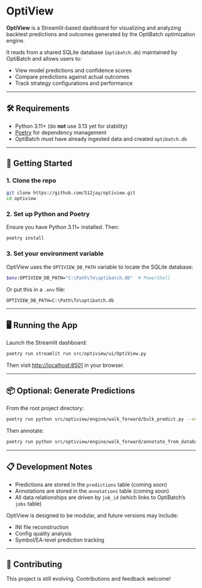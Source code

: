 # OptiView

**OptiView** is a Streamlit-based dashboard for visualizing and analyzing backtest predictions and outcomes generated by the OptiBatch optimization engine.

It reads from a shared SQLite database (`optibatch.db`) maintained by OptiBatch and allows users to:

- View model predictions and confidence scores
- Compare predictions against actual outcomes
- Track strategy configurations and performance

---

## 🛠 Requirements

- Python 3.11+ (do **not** use 3.13 yet for stability)
- [Poetry](https://python-poetry.org/) for dependency management
- OptiBatch must have already ingested data and created `optibatch.db`

---

## 🚀 Getting Started

### 1. Clone the repo
```bash
git clone https://github.com/512jay/optiview.git
cd optiview
```

### 2. Set up Python and Poetry
Ensure you have Python 3.11+ installed.
Then:
```bash
poetry install
```

### 3. Set your environment variable
OptiView uses the `OPTIVIEW_DB_PATH` variable to locate the SQLite database:
```bash
$env:OPTIVIEW_DB_PATH="C:\Path\To\optibatch.db"  # PowerShell
```

Or put this in a `.env` file:
```env
OPTIVIEW_DB_PATH=C:\Path\To\optibatch.db
```

---

## 🖥 Running the App
Launch the Streamlit dashboard:
```bash
poetry run streamlit run src/optiview/ui/OptiView.py
```
Then visit [http://localhost:8501](http://localhost:8501) in your browser.

---

## 📦 Optional: Generate Predictions
From the root project directory:
```bash
poetry run python src/optiview/engine/walk_forward/bulk_predict.py --overwrite
```

Then annotate:
```bash
poetry run python src/optiview/engine/walk_forward/annotate_from_database.py
```

---

## 📋 Development Notes

- Predictions are stored in the `predictions` table (coming soon)
- Annotations are stored in the `annotations` table (coming soon)
- All data relationships are driven by `job_id` (which links to OptiBatch’s `jobs` table)

OptiView is designed to be modular, and future versions may include:
- INI file reconstruction
- Config quality analysis
- Symbol/EA-level prediction tracking

---

## 🤝 Contributing
This project is still evolving. Contributions and feedback welcome!
